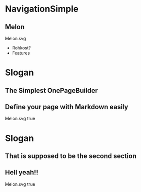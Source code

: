 # NavigationSimple
## Melon
Melon.svg
- Rohkost?
- Features

# Slogan
## The Simplest OnePageBuilder
## Define your page with Markdown easily
Melon.svg
true

# Slogan
## That is supposed to be the second section
## Hell yeah!!
Melon.svg
true